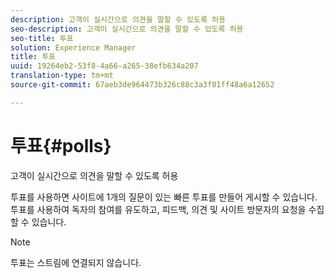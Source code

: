 ```yaml
---
description: 고객이 실시간으로 의견을 말할 수 있도록 허용
seo-description: 고객이 실시간으로 의견을 말할 수 있도록 허용
seo-title: 투표
solution: Experience Manager
title: 투표
uuid: 19264eb2-53f8-4a66-a265-38efb634a207
translation-type: tm+mt
source-git-commit: 67aeb3de964473b326c88c3a3f81ff48a6a12652

---
```



# 투표{#polls}

고객이 실시간으로 의견을 말할 수 있도록 허용

투표를 사용하면 사이트에 1개의 질문이 있는 빠른 투표를 만들어 게시할 수 있습니다. 투표를 사용하여 독자의 참여를 유도하고, 피드백, 의견 및 사이트 방문자의 요청을 수집할 수 있습니다.

>[!NOTE]
>
>투표는 스트림에 연결되지 않습니다.

